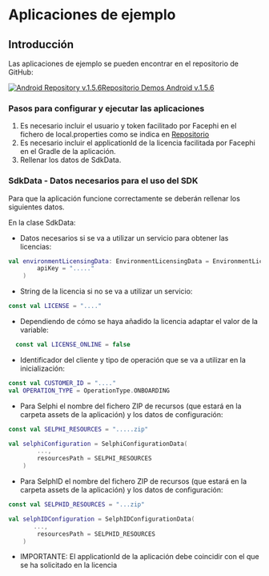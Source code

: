 # Aplicaciones de ejemplo

## Introducción

Las aplicaciones de ejemplo se pueden encontrar en el repositorio de GitHub:

[![Android Repository v.1.5.6](@site/static/img/github_50.png)](https://github.com/facephi/sdk-mobile-samples/tree/1.5.X)<a href="https://github.com/facephi/sdk-mobile-samples/tree/1.5.X"
   rel="nofollow">Repositorio Demos Android v.1.5.6</a>

### Pasos para configurar y ejecutar las aplicaciones

1. Es necesario incluir el usuario y token facilitado por Facephi en el fichero de local.properties como se indica en <a
   href="Mobile_SDK#21-a%C3%B1adir-repositorio-privado"
   rel="nofollow">Repositorio</a>
2. Es necesario incluir el applicationId de la licencia facilitada por Facephi en el Gradle de la aplicación.
3. Rellenar los datos de SdkData.

### SdkData - Datos necesarios para el uso del SDK

Para que la aplicación funcione correctamente se deberán rellenar los siguientes datos.

En la clase SdkData:

- Datos necesarios si se va a utilizar un servicio para obtener las licencias:

```kotlin
val environmentLicensingData: EnvironmentLicensingData = EnvironmentLicensingData(
        apiKey = "....."
    )
```

- String de la licencia si no se va a utilizar un servicio:

```kotlin
const val LICENSE = "...."
```

- Dependiendo de cómo se haya añadido la licencia adaptar el valor de la variable:

```kotlin
  const val LICENSE_ONLINE = false
```

- Identificador del cliente y tipo de operación que se va a utilizar en la inicialización:

```kotlin
const val CUSTOMER_ID = "...."
val OPERATION_TYPE = OperationType.ONBOARDING

```

- Para Selphi el nombre del fichero ZIP de recursos (que estará en la carpeta assets de la aplicación) y los datos de configuración:

```kotlin
const val SELPHI_RESOURCES = ".....zip"

val selphiConfiguration = SelphiConfigurationData(
        ...,
        resourcesPath = SELPHI_RESOURCES
    )
```

- Para SelphID el nombre del fichero ZIP de recursos (que estará en la carpeta assets de la aplicación) y los datos de configuración:

```kotlin
const val SELPHID_RESOURCES = "...zip"

val selphIDConfiguration = SelphIDConfigurationData(
       ...,
        resourcesPath = SELPHID_RESOURCES
    )
```

- IMPORTANTE: El applicationId de la aplicación debe coincidir con el que se ha solicitado en la licencia
